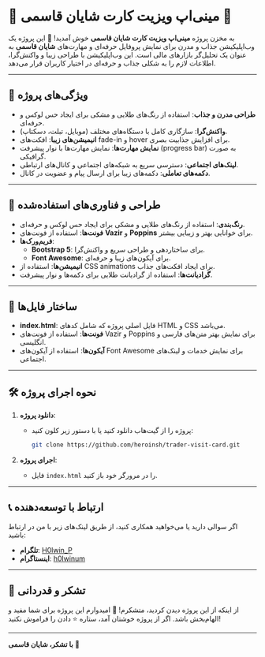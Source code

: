 # 📱 **مینی‌اپ ویزیت کارت شایان قاسمی** 🌟  

به مخزن پروژه **مینی‌اپ ویزیت کارت شایان قاسمی** خوش آمدید! 🎉 این پروژه یک وب‌اپلیکیشن جذاب و مدرن برای نمایش پروفایل حرفه‌ای و مهارت‌های **شایان قاسمی** به عنوان یک تحلیل‌گر بازارهای مالی است. این وب‌اپلیکیشن با طراحی زیبا و واکنش‌گرا، اطلاعات لازم را به شکلی جذاب و حرفه‌ای در اختیار کاربران قرار می‌دهد.  

---

## 🚀 **ویژگی‌های پروژه**  

- **طراحی مدرن و جذاب**: استفاده از رنگ‌های طلایی و مشکی برای ایجاد حس لوکس و حرفه‌ای.  
- **واکنش‌گرا**: سازگاری کامل با دستگاه‌های مختلف (موبایل، تبلت، دسکتاپ).  
- **انیمیشن‌های زیبا**: افکت‌های fade-in و hover برای افزایش جذابیت بصری.  
- **نمایش مهارت‌ها**: نمایش مهارت‌ها با نوار پیشرفت (progress bar) به صورت گرافیکی.  
- **لینک‌های اجتماعی**: دسترسی سریع به شبکه‌های اجتماعی و کانال‌های ارتباطی.  
- **دکمه‌های تعاملی**: دکمه‌های زیبا برای ارسال پیام و عضویت در کانال.  

---

## 🎨 **طراحی و فناوری‌های استفاده‌شده**  

- **رنگ‌بندی**: استفاده از رنگ‌های طلایی و مشکی برای ایجاد حس لوکس و حرفه‌ای.  
- **فونت‌ها**: استفاده از فونت‌های **Vazir** و **Poppins** برای خوانایی بهتر و زیبایی بیشتر.  
- **فریم‌ورک‌ها**:  
  - **Bootstrap 5**: برای ساختاردهی و طراحی سریع و واکنش‌گرا.  
  - **Font Awesome**: برای آیکون‌های زیبا و حرفه‌ای.  
- **انیمیشن‌ها**: استفاده از CSS animations برای ایجاد افکت‌های جذاب.  
- **گرادیانت‌ها**: استفاده از گرادیانت طلایی برای دکمه‌ها و نوار پیشرفت.  

---

## 📂 **ساختار فایل‌ها**  

- **index.html**: فایل اصلی پروژه که شامل کدهای HTML و CSS می‌باشد.  
- **فونت‌ها**: استفاده از فونت‌های Vazir و Poppins برای نمایش بهتر متن‌های فارسی و انگلیسی.  
- **آیکون‌ها**: استفاده از آیکون‌های Font Awesome برای نمایش خدمات و لینک‌های اجتماعی.  

---

## 🛠️ **نحوه اجرای پروژه**  

1. **دانلود پروژه**:  
   - پروژه را از گیت‌هاب دانلود کنید یا با دستور زیر کلون کنید:  
     ```bash
     git clone https://github.com/heroinsh/trader-visit-card.git
     ```

2. **اجرای پروژه**:  
   - فایل `index.html` را در مرورگر خود باز کنید.  

---

## 📞 **ارتباط با توسعه‌دهنده**  

اگر سوالی دارید یا می‌خواهید همکاری کنید، از طریق لینک‌های زیر با من در ارتباط باشید:  

- **تلگرام**: [H0lwin_P](https://t.me/H0lwin_P)  
- **اینستاگرام**: [h0lwinum](https://www.instagram.com/h0lwinum?igsh=MWU2eWI4dXBpOTllMA==)  

---

## 🙏 **تشکر و قدردانی**  

از اینکه از این پروژه دیدن کردید، متشکرم! 🙌 امیدوارم این پروژه برای شما مفید و الهام‌بخش باشد. اگر از پروژه خوشتان آمد، ستاره ⭐ دادن را فراموش نکنید!  

---

**با تشکر، شایان قاسمی** 🚀
